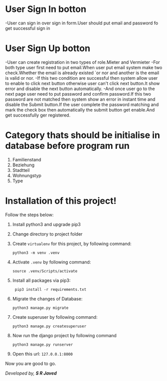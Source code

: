 

# User Sign In botton

-User can sign in over sign in form.User should put email and password fo get successful sign in

# User Sign Up botton
-User can create registration in two types of role.Mieter and Vermieter
-For both type user first need to put email.When user put email system make two check.Whether the email is already existed `or nor and another is the email is valid or nor.
-If this two condition are successful then system allow user to enable to click next button otherwise user can't click next button.It show error and disable the next button automatically.
-And once user go to the next page user need to put password and confirm password.If this two password are not matched then system show an error in instant time and disable the Submit button.If the user complete the password matching and mark the check box then automatically the submit button get enable.And get successfully ger registered.


# Category thats should be initialise in database before program run
 1. Familienstand
 2. Beziehung
 3. Stadtteil
 4. Wohnungstyp
 5. Type

# Installation of this project!

Follow the steps below:
 
 1. Install python3 and upgrade pip3

 2. Change directory to project folder

 3. Create `virtualenv` for this project, by following command:

		python3 -m venv .venv
		
 4. Activate `.venv` by following command:

		source .venv/Scripts/activate


 5. Install all packages via pip3:
	
		 pip3 install -r requirements.txt

 6. Migrate the changes of Database:
	
		python3 manage.py migrate
		 
 7. Create superuser by following command:

		python3 manage.py createsuperuser

 8. Now run the django project by following command

		python3 manage.py runserver

 9. Open this url: `127.0.0.1:8000`

Now you are good to go.

*Developed by,*
***S R Javed***